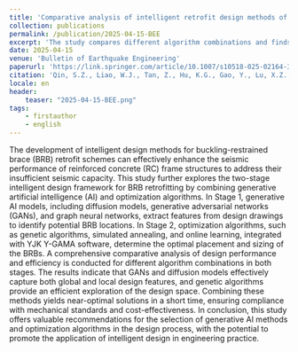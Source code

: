 ```yaml
---
title: 'Comparative analysis of intelligent retrofit design methods of RC frame structures using buckling-restrained braces'
collection: publications
permalink: /publication/2025-04-15-BEE
excerpt: 'The study compares different algorithm combinations and finds that GANs, diffusion models, and genetic algorithms perform well in capturing design features and exploring the solution space efficiently. Their integration achieves near-optimal and standard-compliant retrofit solutions, offering practical guidance for intelligent design applications.'
date: 2025-04-15
venue: 'Bulletin of Earthquake Engineering'
paperurl: 'https://link.springer.com/article/10.1007/s10518-025-02164-3'
citation: 'Qin, S.Z., Liao, W.J., Tan, Z., Hu, K.G., Gao, Y., Lu, X.Z., 2025. Comparative analysis of intelligent retrofit design methods of RC frame structures using buckling-restrained braces. Bull Earthquake Eng. https://doi.org/10.1007/s10518-025-02164-3'
locale: en
header:
    teaser: "2025-04-15-BEE.png"
tags: 
    - firstauthor
    - english
---
```


The development of intelligent design methods for buckling-restrained brace (BRB) retrofit schemes can effectively enhance the seismic performance of reinforced concrete (RC) frame structures to address their insufficient seismic capacity. This study further explores the two-stage intelligent design framework for BRB retrofitting by combining generative artificial intelligence (AI) and optimization algorithms. In Stage 1, generative AI models, including diffusion models, generative adversarial networks (GANs), and graph neural networks, extract features from design drawings to identify potential BRB locations. In Stage 2, optimization algorithms, such as genetic algorithms, simulated annealing, and online learning, integrated with YJK Y-GAMA software, determine the optimal placement and sizing of the BRBs. A comprehensive comparative analysis of design performance and efficiency is conducted for different algorithm combinations in both stages. The results indicate that GANs and diffusion models effectively capture both global and local design features, and genetic algorithms provide an efficient exploration of the design space. Combining these methods yields near-optimal solutions in a short time, ensuring compliance with mechanical standards and cost-effectiveness. In conclusion, this study offers valuable recommendations for the selection of generative AI methods and optimization algorithms in the design process, with the potential to promote the application of intelligent design in engineering practice.
